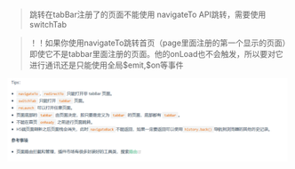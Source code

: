 # 

> 跳转在tabBar注册了的页面不能使用 navigateTo API跳转，需要使用switchTab

> ！！如果你使用navigateTo跳转首页（page里面注册的第一个显示的页面）即使它不是tabbar里面注册的页面。他的onLoad也不会触发，所以要对它进行通讯还是只能使用全局\$emit,$on等事件

![1722307382711](images/页面跳转/1722307382711.png)
